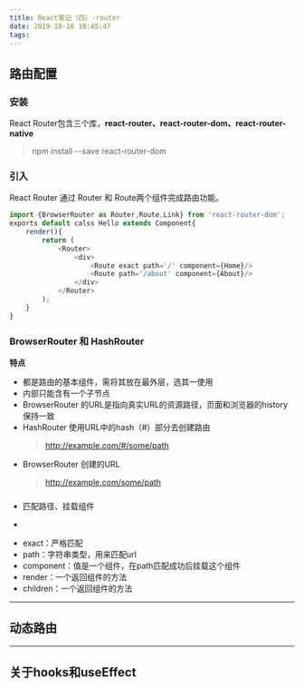 ```yaml
---
title: React笔记（四）-router
date: 2019-10-16 10:45:47
tags:
---
```

## 路由配置
### 安装
React Router包含三个库，**react-router、react-router-dom、react-router-native**
>npm install --save react-router-dom
### 引入
React Router 通过 Router 和 Route两个组件完成路由功能。
```js
import {BrowserRouter as Router,Route,Link} from 'react-router-dom';
exports default calss Hello extends Component{
    render(){
        return (
            <Router>
                <div>
                    <Route exact path='/' component={Home}/>
                    <Route path='/about' component={About}/>
                </div>
            </Router>
        );
    }
}
```
### BrowserRouter 和 HashRouter
**特点**
- 都是路由的基本组件，需将其放在最外层，选其一使用
- 内部只能含有一个子节点
- BrowserRouter 的URL是指向真实URL的资源路径，页面和浏览器的history保持一致
- HashRouter 使用URL中的hash（#）部分去创建路由
    >http://example.com/#/some/path
- BrowserRouter 创建的URL
    >http://example.com/some/path
### <Route />
- 匹配路径、挂载组件
- ><Route exact path='/home' component={Home}/>
- exact：严格匹配
- path：字符串类型，用来匹配url
- component：值是一个组件，在path匹配成功后挂载这个组件
- render：一个返回组件的方法
- children：一个返回组件的方法






***
## 动态路由
***
## 关于hooks和useEffect
```js

```